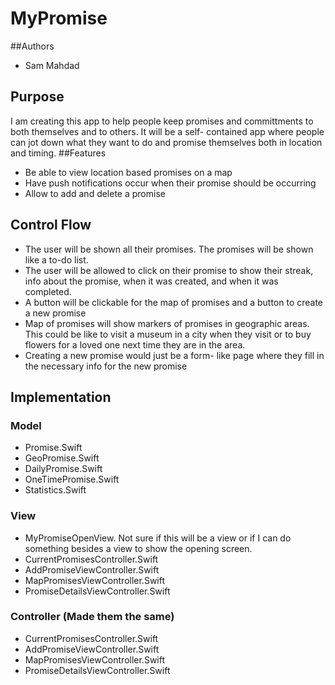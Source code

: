 # MyPromise
##Authors
- Sam Mahdad

## Purpose
I am creating this app to help people keep promises and committments to both 
themselves and to others. It will be a self- contained app where people can jot
 down what they want to do and promise themselves both in location and timing.
##Features
- Be able to view location based promises on a map
- Have push notifications occur when their promise should be occurring
- Allow to add and delete a promise

## Control Flow
- The user will be shown all their promises. The promises will be shown like a
 to-do list.
- The user will be allowed to click on their promise to show their streak,
 info about the promise, when it was created, and when it was completed.
- A button will be clickable for the map of promises and a button 
to create a new promise
- Map of promises will show markers of promises in geographic areas. This could
 be like to visit a museum in a city when they visit or to buy flowers for a
 loved one next time they are in the area.
- Creating a new promise would just be a form- like page where they fill in
 the necessary info for the new promise

## Implementation
### Model
- Promise.Swift
- GeoPromise.Swift
- DailyPromise.Swift
- OneTimePromise.Swift
- Statistics.Swift

### View
- MyPromiseOpenView. Not sure if this will be a view or if I can do something
 besides a view to show the opening screen.
- CurrentPromisesController.Swift
- AddPromiseViewController.Swift
- MapPromisesViewController.Swift
- PromiseDetailsViewController.Swift

### Controller (Made them the same)
- CurrentPromisesController.Swift
- AddPromiseViewController.Swift
- MapPromisesViewController.Swift
- PromiseDetailsViewController.Swift
